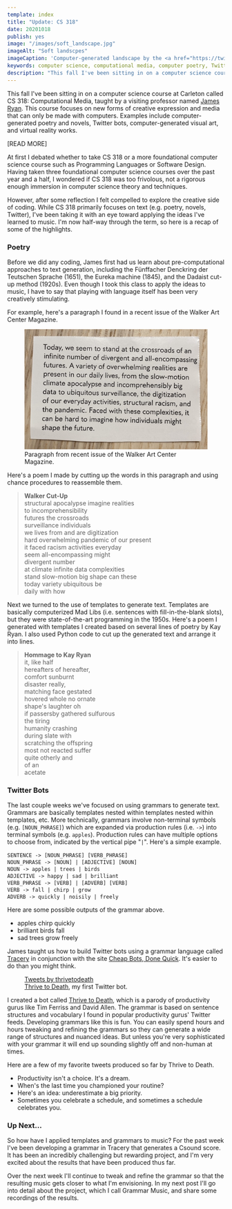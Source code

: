 ```yaml
---
template: index
title: "Update: CS 318"
date: 20201018
publish: yes
image: "/images/soft_landscape.jpg"
imageAlt: "Soft landscpes"
imageCaption: 'Computer-generated landscape by the <a href="https://twitter.com/softlandscapes">soft landscapes Twitter bot'
keywords: computer science, computational media, computer poetry, Twitter bots
description: "This fall I've been sitting in on a computer science course at Carleton called CS 318: Computational Media, taught by a visiting professor named James Ryan. This course focuses on new forms of creative expression and media that can only be made with computers. Examples include computer-generated poetry and novels, Twitter bots, computer-generated visual art, and virtual reality works."
---
```

This fall I've been sitting in on a computer science course at Carleton called CS 318: Computational Media, taught by a visiting professor named [James Ryan](https://www.jamesryan.world/). This course focuses on new forms of creative expression and media that can only be made with computers. Examples include computer-generated poetry and novels, Twitter bots, computer-generated visual art, and virtual reality works.

[READ MORE]

At first I debated whether to take CS 318 or a more foundational computer science course such as Programming Languages or Software Design. Having taken three foundational computer science courses over the past year and a half, I wondered if CS 318 was too frivolous, not a rigorous enough immersion in computer science theory and techniques.

However, after some reflection I felt compelled to explore the creative side of coding. While CS 318 primarily focuses on text (e.g. poetry, novels, Twitter), I've been taking it with an eye toward applying the ideas I've learned to music. I'm now half-way through the term, so here is a recap of some of the highlights.

### Poetry

Before we did any coding, James first had us learn about pre-computational approaches to text generation, including the Fünffacher Denckring der Teutschen Sprache (1651), the Eureka machine (1845), and the Dadaist cut-up method (1920s). Even though I took this class to apply the ideas to music, I have to say that playing with language itself has been very creatively stimulating.

For example, here's a paragraph I found in a recent issue of the Walker Art Center Magazine.

<figure><img src="/images/walker_magazine_paragraph.jpg" alt="Walker Magazine paragraph">
<figcaption>Paragraph from recent issue of the Walker Art Center Magazine.</figcaption>
</figure>

Here's a poem I made by cutting up the words in this paragraph and using chance procedures to reassemble them.

> **Walker Cut-Up**  
> structural apocalypse imagine realities  
> to incomprehensibility  
> futures the crossroads  
> surveillance individuals  
> we lives from and are digitization  
> hard overwhelming pandemic of our present  
> it faced racism activities everyday  
> seem all-encompassing might  
> divergent number  
> at climate infinite data complexities  
> stand slow-motion big shape can these  
> today variety ubiquitous be  
> daily with how

Next we turned to the use of templates to generate text. Templates are basically computerized Mad Libs (i.e. sentences with fill-in-the-blank slots), but they were state-of-the-art programming in the 1950s. Here's a poem I generated with templates I created based on several lines of poetry by Kay Ryan. I also used Python code to cut up the generated text and arrange it into lines.

> **Hommage to Kay Ryan**  
> it, like half  
> hereafters of hereafter,  
> comfort sunburnt  
> disaster really,  
> matching face gestated  
> hovered whole no ornate  
> shape's laughter oh  
> if passersby gathered sulfurous  
> the tiring  
> humanity crashing  
> during slate with  
> scratching the offspring  
> most not reacted suffer  
> quite otherly and  
> of an  
> acetate

### Twitter Bots

The last couple weeks we've focused on using grammars to generate text. Grammars are basically templates nested within templates nested within templates, etc. More technically, grammars involve non-terminal symbols (e.g. `[NOUN_PHRASE]`) which are expanded via production rules (i.e. `->`) into terminal symbols (e.g. `apples`). Production rules can have multiple options to choose from, indicated by the vertical pipe "`|`". Here's a simple example.

```
SENTENCE -> [NOUN_PHRASE] [VERB_PHRASE]
NOUN_PHRASE -> [NOUN] | [ADJECTIVE] [NOUN]
NOUN -> apples | trees | birds
ADJECTIVE -> happy | sad | brilliant
VERB_PHRASE -> [VERB] | [ADVERB] [VERB]
VERB -> fall | chirp | grow
ADVERB -> quickly | noisily | freely
```

Here are some possible outputs of the grammar above.

*   apples chirp quickly
*   brilliant birds fall
*   sad trees grow freely

James taught us how to build Twitter bots using a grammar language called [Tracery](https://tracery.io/) in conjunction with the site [Cheap Bots, Done Quick](https://cheapbotsdonequick.com/). It's easier to do than you might think. 

<figure><a class="twitter-timeline" href="https://twitter.com/thrivetodeath?ref_src=twsrc%5Etfw" data-height="200" data-theme="dark">Tweets by thrivetodeath</a>
<figcaption><a href="https://twitter.com/thrivetodeath" target="_blank" rel="noopener noreferrer">Thrive to Death</a>, my first Twitter bot.</figcaption>
</figure>
<script async src="https://platform.twitter.com/widgets.js" charset="utf-8"></script>

I created a bot called [Thrive to Death](https://twitter.com/thrivetodeath), which is a parody of productivity gurus like Tim Ferriss and David Allen. The grammar is based on sentence structures and vocabulary I found in popular productivity gurus' Twitter feeds. Developing grammars like this is fun. You can easily spend hours and hours tweaking and refining the grammars so they can generate a wide range of structures and nuanced ideas. But unless you're very sophisticated with your grammar it will end up sounding slightly off and non-human at times.

Here are a few of my favorite tweets produced so far by Thrive to Death.

*   Productivity isn't a choice. It's a dream.
*   When's the last time you championed your routine?
*   Here's an idea: underestimate a big priority.
*   Sometimes you celebrate a schedule, and sometimes a schedule celebrates you.

### Up Next...

So how have I applied templates and grammars to music? For the past week I've been developing a grammar in Tracery that generates a Csound score. It has been an incredibly challenging but rewarding project, and I'm very excited about the results that have been produced thus far.

Over the next week I'll continue to tweak and refine the grammar so that the resulting music gets closer to what I'm envisioning. In my next post I'll go into detail about the project, which I call Grammar Music, and share some recordings of the results.